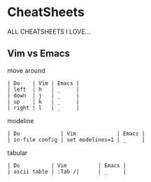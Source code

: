 <!-- vim:set ft=markdown: -->

CheatSheets
===
ALL CHEATSHEETS I LOVE...

Vim vs Emacs
---
move around

	| Do    | Vim | Emacs |
	| left  | h   | _     |
	| down  | j   | _     |
	| up    | k   | _     |
	| right | l   | _     |

modeline

	| Do             | Vim             | Emacs |
	| in-file config | set modelines=1 | _     |

tabular

	| Do          | Vim          | Emacs |
	| ascii table | :Tab /|      | _     |


